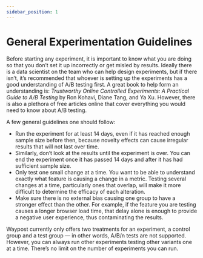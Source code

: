 ```yaml
---
sidebar_position: 1
---
```

# General Experimentation Guidelines

Before starting any experiment, it is important to know what you are doing so that you don’t set it up incorrectly or get misled by results. Ideally there is a data scientist on the team who can help design experiments, but if there isn’t, it’s recommended that whoever is setting up the experiments has a good understanding of A/B testing first. A great book to help form an understanding is: *Trustworthy Online Controlled Experiments: A Practical Guide to A/B Testing* by Ron Kohavi, Diane Tang, and Ya Xu. However, there is also a plethora of free articles online that cover everything you would need to know about A/B testing.

A few general guidelines one should follow:

- Run the experiment for at least 14 days, even if it has reached enough sample size before then, because novelty effects can cause irregular results that will not last over time.
- Similarly, don’t look at the results until the experiment is over. You can end the experiment once it has passed 14 days and after it has had sufficient sample size.
- Only test one small change at a time. You want to be able to understand exactly what feature is causing a change in a metric. Testing several changes at a time, particularly ones that overlap, will make it more difficult to determine the efficacy of each alteration.
- Make sure there is no external bias causing one group to have a stronger effect than the other. For example, if the feature you are testing causes a longer browser load time, that delay alone is enough to provide a negative user experience, thus contaminating the results.

Waypost currently only offers two treatments for an experiment, a control group and a test group — in other words, A/B/n tests are not supported. However, you can always run other experiments testing other variants one at a time. There’s no limit on the number of experiments you can run.